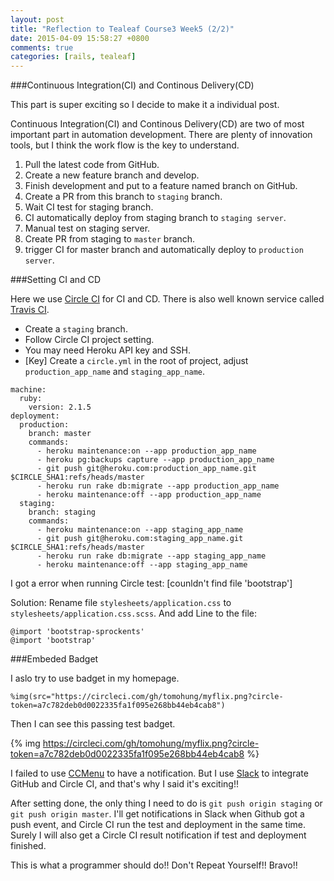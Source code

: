 ```yaml
---
layout: post
title: "Reflection to Tealeaf Course3 Week5 (2/2)"
date: 2015-04-09 15:58:27 +0800
comments: true
categories: [rails, tealeaf]
---
```


###Continuous Integration(CI) and Continous Delivery(CD)

This part is super exciting so I decide to make it a individual post.

Continuous Integration(CI) and Continous Delivery(CD) are two of most important part in automation development. There are plenty of innovation tools, but I think the work flow is the key to understand.

1. Pull the latest code from GitHub.
2. Create a new feature branch and develop.
3. Finish development and put to a feature named branch on GitHub.
4. Create a PR from this branch to `staging` branch.
5. Wait CI test for staging branch.
6. CI automatically deploy from staging branch to `staging server`.
7. Manual test on staging server.
8. Create PR from staging to `master` branch.
9. trigger CI for master branch and automatically deploy to `production server`.

###Setting CI and CD

Here we use [Circle CI](https://circleci.com) for CI and CD. There is also well known service called [Travis CI](https://travis-ci.org/).

- Create a `staging` branch.
- Follow Circle CI project setting.
- You may need Heroku API key and SSH.
- [Key] Create a `circle.yml` in the root of project, adjust `production_app_name` and `staging_app_name`.

```
machine:
  ruby:
    version: 2.1.5
deployment:
  production:
    branch: master
    commands:
      - heroku maintenance:on --app production_app_name
      - heroku pg:backups capture --app production_app_name
      - git push git@heroku.com:production_app_name.git $CIRCLE_SHA1:refs/heads/master
      - heroku run rake db:migrate --app production_app_name
      - heroku maintenance:off --app production_app_name
  staging:
    branch: staging
    commands:
      - heroku maintenance:on --app staging_app_name
      - git push git@heroku.com:staging_app_name.git $CIRCLE_SHA1:refs/heads/master
      - heroku run rake db:migrate --app staging_app_name
      - heroku maintenance:off --app staging_app_name
```

I got a error when running Circle test: [counldn't find file 'bootstrap']

Solution: Rename file `stylesheets/application.css` to `stylesheets/application.css.scss`. And add Line to the file:

```
@import 'bootstrap-sprockents'
@import 'bootstrap'
```

###Embeded Badget

I aslo try to use badget in my homepage.

```
%img(src="https://circleci.com/gh/tomohung/myflix.png?circle-token=a7c782deb0d0022335fa1f095e268bb44eb4cab8")
```

Then I can see this passing test badget.

{% img https://circleci.com/gh/tomohung/myflix.png?circle-token=a7c782deb0d0022335fa1f095e268bb44eb4cab8 %}

I failed to use [CCMenu](http://ccmenu.org/) to have a notification. But I use [Slack](https://slack.com/) to integrate GitHub and Circle CI, and that's why I said it's exciting!!

After setting done, the only thing I need to do is `git push origin staging` or `git push origin master`. I'll get notifications in Slack when Github got a push event, and Circle CI run the test and deployment in the same time. Surely I will also get a Circle CI result notification if test and deployment finished.

This is what a programmer should do!! Don't Repeat Yourself!! Bravo!!
